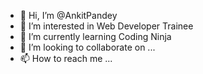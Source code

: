 - 👋 Hi, I’m @AnkitPandey
- 👀 I’m interested in Web Developer Trainee
- 🌱 I’m currently learning Coding Ninja
- 💞️ I’m looking to collaborate on ...
- 📫 How to reach me ...

<!---
Ankit9175/Ankit9175 is a ✨ special ✨ repository because its `README.md` (this file) appears on your GitHub profile.
You can click the Preview link to take a look at your changes.
--->
